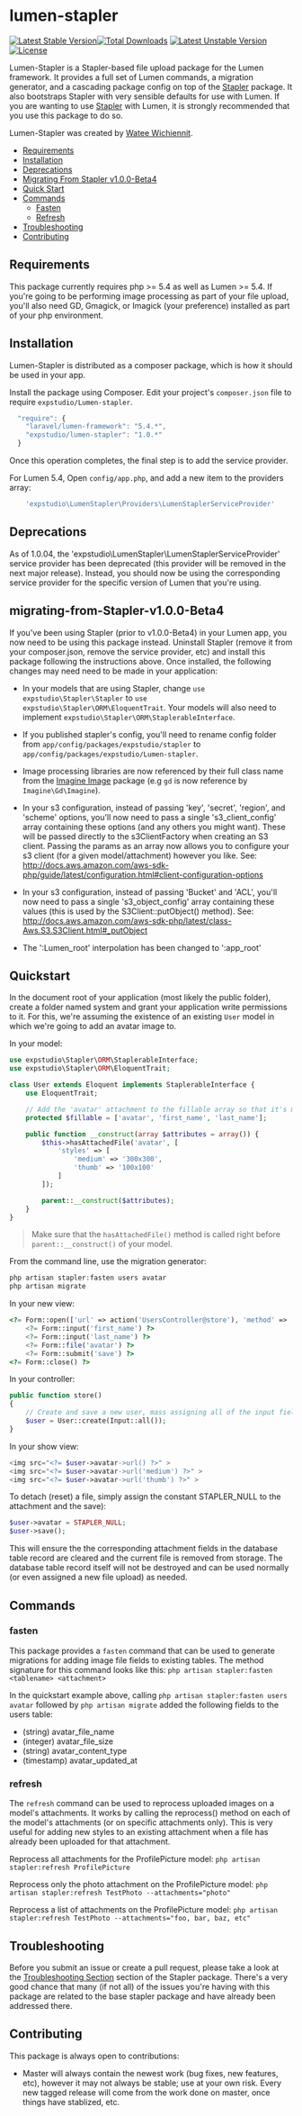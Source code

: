 lumen-stapler
===============
[![Latest Stable Version](https://poser.pugx.org/expstudio/lumen-stapler/v/stable.svg)](https://packagist.org/packages/expstudio/lumen-stapler)[![Total Downloads](https://poser.pugx.org/expstudio/lumen-stapler/downloads.svg)](https://packagist.org/packages/expstudio/lumen-stapler)
[![Latest Unstable Version](https://poser.pugx.org/expstudio/lumen-stapler/v/unstable.svg)](https://packagist.org/packages/expstudio/lumen-stapler)
[![License](https://poser.pugx.org/expstudio/lumen-stapler/license.svg)](https://packagist.org/packages/expstudio/lumen-stapler)

Lumen-Stapler is a Stapler-based file upload package for the Lumen framework.  It provides a full set of Lumen commands, a migration generator, and a cascading package config on top of the [Stapler](https://github.com/CodeSleeve/stapler) package.  It also bootstraps Stapler with very sensible defaults for use with Lumen.  If you are wanting to use [Stapler](https://github.com/CodeSleeve/stapler) with Lumen, it is strongly recommended that you use this package to do so.

Lumen-Stapler was created by [Watee Wichiennit](https://expstudio.github.io).

* [Requirements](#requirements)
* [Installation](#installation)
* [Deprecations](#deprecations)
* [Migrating From Stapler v1.0.0-Beta4](#migrating-from-Stapler-v1.0.0-Beta4)
* [Quick Start](#quickstart)
* [Commands](#commands)
  * [Fasten](#fasten)
  * [Refresh](#refresh)
* [Troubleshooting](#troubleshooting)
* [Contributing](#contributing)

## Requirements
This package currently requires php >= 5.4 as well as Lumen >= 5.4.  If you're going to be performing image processing as part of your file upload, you'll also need GD, Gmagick, or Imagick (your preference) installed as part of your php environment.

## Installation
Lumen-Stapler is distributed as a composer package, which is how it should be used in your app.

Install the package using Composer.  Edit your project's `composer.json` file to require `expstudio/Lumen-stapler`.

```js
  "require": {
    "laravel/lumen-framework": "5.4.*",
    "expstudio/lumen-stapler": "1.0.*"
  }
```

Once this operation completes, the final step is to add the service provider.

For Lumen 5.4, Open `config/app.php`, and add a new item to the providers array:
```php
    'expstudio\LumenStapler\Providers\LumenStaplerServiceProvider'
```

## Deprecations
As of 1.0.04, the 'expstudio\LumenStapler\LumenStaplerServiceProvider' service provider has been deprecated
(this provider will be removed in the next major release).  Instead, you should now be using the corresponding service provider for the specific version
of Lumen that you're using.

## migrating-from-Stapler-v1.0.0-Beta4
If you've been using Stapler (prior to v1.0.0-Beta4) in your Lumen app, you now need to be using this package instead.  Uninstall Stapler (remove it from your composer.json, remove the service provider, etc) and install this package following the instructions above.  Once installed, the following changes may need need to be made in your application:

* In your models that are using Stapler, change `use expstudio\Stapler\Stapler` to `use expstudio\Stapler\ORM\EloquentTrait`.  Your models will also need to implement `expstudio\Stapler\ORM\StaplerableInterface`.

* If you published stapler's config, you'll need to rename config folder from `app/config/packages/expstudio/stapler` to `app/config/packages/expstudio/Lumen-stapler`.

* Image processing libraries are now referenced by their full class name from the [Imagine Image](https://github.com/avalanche123/Imagine) package (e.g `gd` is now reference by `Imagine\Gd\Imagine`).

* In your s3 configuration, instead of passing 'key', 'secret', 'region', and 'scheme' options, you'll now need to pass a single 's3_client_config' array containing these options (and any others you might want).  These will be passed directly to the s3ClientFactory when creating an S3 client.  Passing the params as an array now allows you to configure your s3 client (for a given model/attachment) however you like.  See:  http://docs.aws.amazon.com/aws-sdk-php/guide/latest/configuration.html#client-configuration-options

* In your s3 configuration, instead of passing 'Bucket' and 'ACL', you'll now need to pass a single 's3_object_config' array containing these values (this is used by the S3Client::putObject() method).  See:  http://docs.aws.amazon.com/aws-sdk-php/latest/class-Aws.S3.S3Client.html#_putObject

* The ':Lumen_root' interpolation has been changed to ':app_root'

## Quickstart
In the document root of your application (most likely the public folder), create a folder named system and
grant your application write permissions to it.  For this, we're assuming the existence of an existing `User` model in which we're going to add an avatar image to.

In your model:

```php
use expstudio\Stapler\ORM\StaplerableInterface;
use expstudio\Stapler\ORM\EloquentTrait;

class User extends Eloquent implements StaplerableInterface {
	use EloquentTrait;

	// Add the 'avatar' attachment to the fillable array so that it's mass-assignable on this model.
	protected $fillable = ['avatar', 'first_name', 'last_name'];

	public function __construct(array $attributes = array()) {
		$this->hasAttachedFile('avatar', [
			'styles' => [
				'medium' => '300x300',
				'thumb' => '100x100'
			]
		]);

		parent::__construct($attributes);
	}
}
```

> Make sure that the `hasAttachedFile()` method is called right before `parent::__construct()` of your model.

From the command line, use the migration generator:

```php
php artisan stapler:fasten users avatar
php artisan migrate
```

In your new view:
```php
<?= Form::open(['url' => action('UsersController@store'), 'method' => 'POST', 'files' => true]) ?>
	<?= Form::input('first_name') ?>
	<?= Form::input('last_name') ?>
	<?= Form::file('avatar') ?>
    <?= Form::submit('save') ?>
<?= Form::close() ?>
```

In your controller:
```php
public function store()
{
	// Create and save a new user, mass assigning all of the input fields (including the 'avatar' file field).
    $user = User::create(Input::all());
}
```

In your show view:
```php
<img src="<?= $user->avatar->url() ?>" >
<img src="<?= $user->avatar->url('medium') ?>" >
<img src="<?= $user->avatar->url('thumb') ?>" >
```

To detach (reset) a file, simply assign the constant STAPLER_NULL to the attachment and the save):

```php
$user->avatar = STAPLER_NULL;
$user->save();
```

This will ensure the the corresponding attachment fields in the database table record are cleared and the current file is removed from storage.  The database table record itself will not be destroyed and can be used normally (or even assigned a new file upload) as needed.

## Commands
### fasten
This package provides a `fasten` command that can be used to generate migrations for adding image file fields to existing tables.  The method signature for this command looks like this:
`php artisan stapler:fasten <tablename> <attachment>`

In the quickstart example above, calling
`php artisan stapler:fasten users avatar` followed by `php artisan migrate` added the following fields to the users table:

*   (string) avatar_file_name
*   (integer) avatar_file_size
*   (string) avatar_content_type
*   (timestamp) avatar_updated_at


### refresh
The `refresh` command can be used to reprocess uploaded images on a model's attachments.  It works by calling the reprocess() method on each of the model's attachments (or on specific attachments only).  This is very useful for adding new styles to an existing attachment when a file has already been uploaded for that attachment.

Reprocess all attachments for the ProfilePicture model:
`php artisan stapler:refresh ProfilePicture`

Reprocess only the photo attachment on the ProfilePicture model:
`php artisan stapler:refresh TestPhoto --attachments="photo"`

Reprocess a list of attachments on the ProfilePicture model:
`php artisan stapler:refresh TestPhoto --attachments="foo, bar, baz, etc"`

## Troubleshooting
Before you submit an issue or create a pull request, please take a look at the [Troubleshooting Section](https://github.com/expstudio/stapler/blob/master/docs/troubleshooting.md) section of the Stapler package.
There's a very good chance that many (if not all) of the issues you're having with this package are related to the base stapler package and have already been addressed there.

## Contributing
This package is always open to contributions:

* Master will always contain the newest work (bug fixes, new features, etc), however it may not always be stable; use at your own risk.  Every new tagged release will come from the work done on master, once things have stablized, etc.
